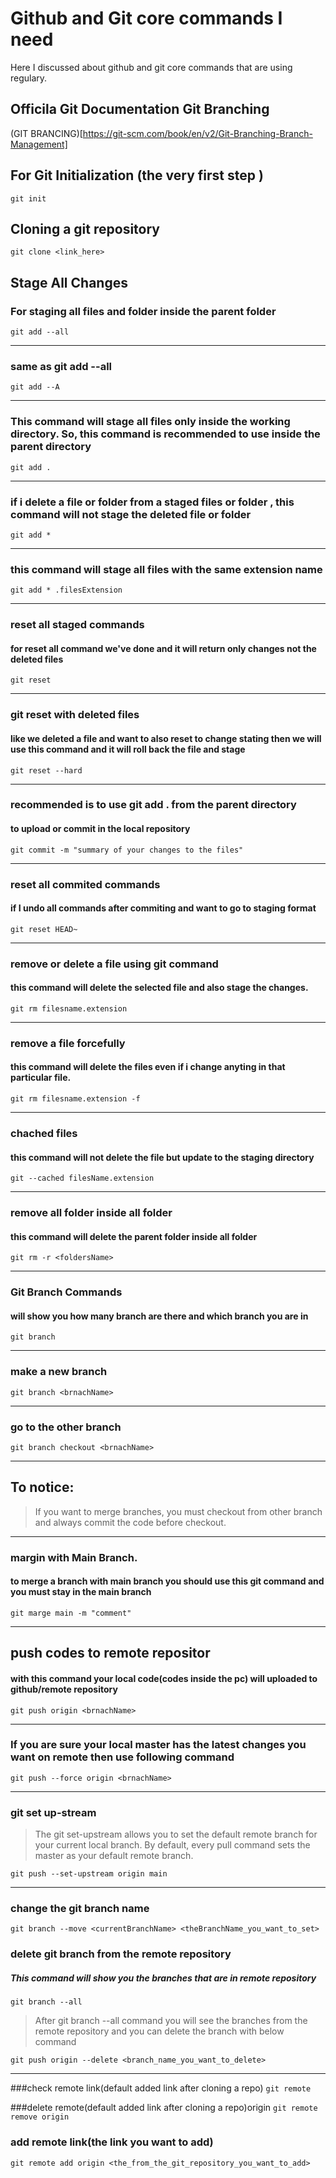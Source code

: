 # Github and Git core commands I need

Here I discussed about github and git core commands that are using regulary.

## Officila Git Documentation Git Branching

(GIT BRANCING)[https://git-scm.com/book/en/v2/Git-Branching-Branch-Management]

## For Git Initialization (the very first step )

`git init `

## Cloning a git repository

`git clone <link_here>`

## Stage All Changes

### For staging all files and folder inside the parent folder

`git add --all`

---

### same as git add --all

`git add --A`

---

### This command will stage all files only inside the working directory. So, this command is recommended to use inside the parent directory

`git add .`

---

### if i delete a file or folder from a staged files or folder , this command will not stage the deleted file or folder

`git add *`

---

### this command will stage all files with the same extension name

`git add * .filesExtension`

---

### reset all staged commands

#### for reset all command we've done and it will return only changes not the deleted files

`git reset`

---

### git reset with deleted files

#### like we deleted a file and want to also reset to change stating then we will use this command and it will roll back the file and stage

`git reset --hard`

---

### recommended is to use git add . from the parent directory

#### to upload or commit in the local repository

`git commit -m "summary of your changes to the files"`

---

### reset all commited commands

#### if I undo all commands after commiting and want to go to staging format

`git reset HEAD~`

---

### remove or delete a file using git command

#### this command will delete the selected file and also stage the changes.

`git rm filesname.extension`

---

### remove a file forcefully

#### this command will delete the files even if i change anyting in that particular file.

`git rm filesname.extension -f`

---

### chached files

#### this command will not delete the file but update to the staging directory

`git --cached filesName.extension`

---

### remove all folder inside all folder

#### this command will delete the parent folder inside all folder

`git rm -r <foldersName>`

---

### Git Branch Commands

#### will show you how many branch are there and which branch you are in

`git branch`

---

### make a new branch

`git branch <brnachName>`

---

### go to the other branch

`git branch checkout <brnachName>`

---

## To notice:

> If you want to merge branches, you must checkout from other branch and always commit the code before checkout.

---

### margin with Main Branch.

#### to merge a branch with main branch you should use this git command and you must stay in the main branch

`git marge main -m "comment"`

---

## push codes to remote repositor

#### with this command your local code(codes inside the pc) will uploaded to github/remote repository

`git push origin <brnachName>`

---

### If you are sure your local master has the latest changes you want on remote then use following command

`git push --force origin <brnachName>`

---

### git set up-stream

> The git set-upstream allows you to set the default remote branch for your current local branch. By default, every pull command sets the master as your default remote branch.

`git push --set-upstream origin main`

---

### change the git branch name

`git branch --move <currentBranchName> <theBranchName_you_want_to_set>`

### delete git branch from the remote repository

##### This command will show you the branches that are in remote repository

`git branch --all`

> After git branch --all command you will see the branches from the remote repository and you can delete the branch with below command

`git push origin --delete <branch_name_you_want_to_delete>`

---

###check remote link(default added link after cloning a repo)
`git remote`

###delete remote(default added link after cloning a repo)origin
`git remote remove origin`

### add remote link(the link you want to add)
`git remote add origin <the_from_the_git_repository_you_want_to_add>`
